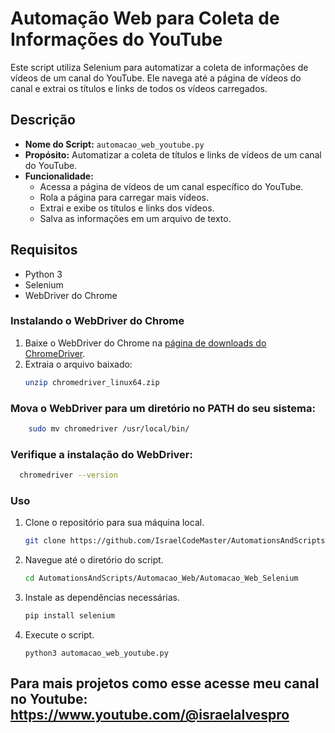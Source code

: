# Automação Web para Coleta de Informações do YouTube

Este script utiliza Selenium para automatizar a coleta de informações de vídeos de um canal do YouTube. Ele navega até a página de vídeos do canal e extrai os títulos e links de todos os vídeos carregados.

## Descrição

- **Nome do Script:** `automacao_web_youtube.py`
- **Propósito:** Automatizar a coleta de títulos e links de vídeos de um canal do YouTube.
- **Funcionalidade:**
  - Acessa a página de vídeos de um canal específico do YouTube.
  - Rola a página para carregar mais vídeos.
  - Extrai e exibe os títulos e links dos vídeos.
  - Salva as informações em um arquivo de texto.

## Requisitos

- Python 3
- Selenium
- WebDriver do Chrome

### Instalando o WebDriver do Chrome

1. Baixe o WebDriver do Chrome na [página de downloads do ChromeDriver](https://sites.google.com/chromium.org/driver/downloads).
2. Extraia o arquivo baixado:
   ```bash
   unzip chromedriver_linux64.zip

### Mova o WebDriver para um diretório no PATH do seu sistema:
  ```bash
      sudo mv chromedriver /usr/local/bin/
  ```                    

### Verifique a instalação do WebDriver:
  ```bash
    chromedriver --version
  ```  

### Uso

1. Clone o repositório para sua máquina local.
    ```bash
   git clone https://github.com/IsraelCodeMaster/AutomationsAndScripts.git

2. Navegue até o diretório do script.
   ```bash
   cd AutomationsAndScripts/Automacao_Web/Automacao_Web_Selenium


3. Instale as dependências necessárias.
   ```bash
   pip install selenium

4. Execute o script.
   ```python3
   python3 automacao_web_youtube.py

## Para mais projetos como esse acesse meu canal no Youtube: https://www.youtube.com/@israelalvespro
